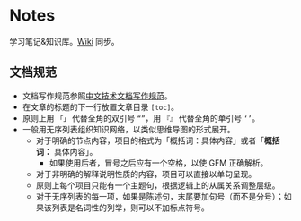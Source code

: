 # Notes
学习笔记&知识库。[Wiki](https://wiki.skywt.cn/) 同步。

## 文档规范

- 文档写作规范参照[中文技术文档写作规范](https://github.com/ruanyf/document-style-guide)。
- 在文章的标题的下一行放置文章目录 `[toc]`。
- 原则上用 `「」` 代替全角的双引号 `“”`，用 `『』` 代替全角的单引号 `‘’`。
- 一般用无序列表组织知识网络，以类似思维导图的形式展开。
  - 对于明确的节点内容，项目的格式为「概括词：具体内容」或者「**概括词：** 具体内容」。
    - 如果使用后者，冒号之后应有一个空格，以使 GFM 正确解析。
  - 对于非明确的解释说明性质的内容，项目可以直接以单句呈现。
  - 原则上每个项目只能有一个主题句，根据逻辑上的从属关系调整层级。
  - 对于无序列表的每一项，如果是陈述句，末尾要加句号（而不是分号）；如果该列表是名词性的列举，则可以不加标点符号。

